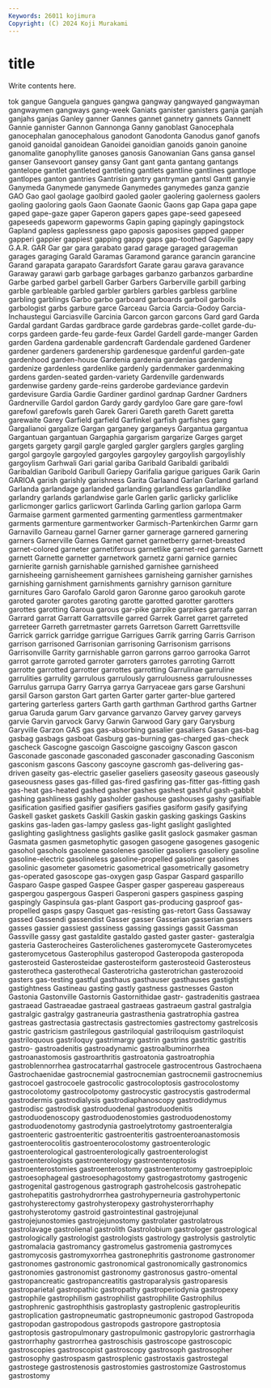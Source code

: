 ```yaml
---
Keywords: 26011 kojimura
Copyright: (C) 2024 Koji Murakami
---
```


# title

Write contents here.



tok gangue Ganguela gangues gangwa gangway gangwayed gangwayman gangwaymen gangways
gang-week Ganiats ganister ganisters ganja ganjah ganjahs ganjas Ganley ganner
Gannes gannet gannetry gannets Gannett Gannie gannister Gannon Gannonga Ganny
ganoblast Ganocephala ganocephalan ganocephalous ganodont Ganodonta Ganodus ganof ganofs ganoid
ganoidal ganoidean Ganoidei ganoidian ganoids ganoin ganoine ganomalite ganophyllite ganoses
ganosis Ganowanian Gans gansa gansel ganser Gansevoort gansey gansy Gant
gant ganta gantang gantangs gantelope gantlet gantleted gantleting gantlets gantline
gantlines gantlope gantlopes ganton gantries Gantrisin gantry gantryman gantsl Gantt
ganyie Ganymeda Ganymede ganymede Ganymedes ganymedes ganza ganzie GAO Gao
gaol gaolage gaolbird gaoled gaoler gaolering gaolerness gaolers gaoling gaoloring
gaols Gaon Gaonate Gaonic Gaons gap Gapa gapa gape gaped
gape-gaze gaper Gaperon gapers gapes gape-seed gapeseed gapeseeds gapeworm gapeworms
Gapin gaping gapingly gapingstock Gapland gapless gaplessness gapo gaposis gaposises
gapped gapper gapperi gappier gappiest gapping gappy gaps gap-toothed Gapville
gapy G.A.R. GAR Gar gar gara garabato garad garage garaged
garageman garages garaging Garald Garamas Garamond garance garancin garancine Garand
garapata garapato Garardsfort Garate garau garava garavance Garaway garawi garb
garbage garbages garbanzo garbanzos garbardine Garbe garbed garbel garbell Garber
Garbers Garberville garbill garbing garble garbleable garbled garbler garblers garbles
garbless garbline garbling garblings Garbo garbo garboard garboards garboil garboils
garbologist garbs garbure garce Garceau Garcia Garcia-Godoy Garcia-Inchaustegui Garciasville Garcinia
Garcon garcon garcons Gard gard Garda Gardal gardant Gardas gardbrace
garde gardebras garde-collet garde-du-corps gardeen garde-feu garde-feux Gardel Gardell garde-manger
Garden garden Gardena gardenable gardencraft Gardendale gardened Gardener gardener gardeners
gardenership gardenesque gardenful garden-gate gardenhood garden-house Gardenia gardenia gardenias gardening
gardenize gardenless gardenlike gardenly gardenmaker gardenmaking gardens garden-seated garden-variety Gardenville
gardenwards gardenwise gardeny garde-reins garderobe gardeviance gardevin gardevisure Gardia Gardie
Gardiner gardinol gardnap Gardner Gardners Gardnerville Gardol gardon Gardy gardy
gardyloo Gare gare gare-fowl garefowl garefowls gareh Garek Gareri Gareth
gareth Garett garetta garewaite Garey Garfield garfield Garfinkel garfish garfishes
garg Gargalianoi gargalize Gargan garganey garganeys Gargantua gargantua Gargantuan gargantuan
Gargaphia gargarism gargarize Garges garget gargets gargety gargil gargle gargled
gargler garglers gargles gargling gargol gargoyle gargoyled gargoyles gargoyley gargoylish
gargoylishly gargoylism Garhwali Gari garial gariba Garibald Garibaldi garibaldi Garibaldian
Garibold Garibull Gariepy Garifalia garigue garigues Garik Garin GARIOA garish
garishly garishness Garita Garlaand Garlan Garland garland Garlanda garlandage garlanded
garlanding garlandless garlandlike garlandry garlands garlandwise garle Garlen garlic garlicky
garliclike garlicmonger garlics garlicwort Garlinda Garling garlion garlopa Garm Garmaise
garment garmented garmenting garmentless garmentmaker garments garmenture garmentworker Garmisch-Partenkirchen Garmr
garn Garnavillo Garneau garnel Garner garner garnerage garnered garnering garners
Garnerville Garnes Garnet garnet garnetberry garnet-breasted garnet-colored garneter garnetiferous garnetlike
garnet-red garnets Garnett garnett Garnette garnetter garnetwork garnetz garni garnice
garniec garnierite garnish garnishable garnished garnishee garnisheed garnisheeing garnisheement garnishees
garnisheing garnisher garnishes garnishing garnishment garnishments garnishry garnison garniture garnitures
Garo Garofalo Garold garon Garonne garoo garookuh garote garoted garoter
garotes garoting garotte garotted garotter garotters garottes garotting Garoua garous
gar-pike garpike garpikes garrafa garran Garrard garrat Garratt Garrattsville garred
Garrek Garret garret garreted garreteer Garreth garretmaster garrets Garretson Garrett
Garrettsville Garrick garrick garridge garrigue Garrigues Garrik garring Garris Garrison
garrison garrisoned Garrisonian garrisoning Garrisonism garrisons Garrisonville Garrity garrnishable garron
garrons garroo garrooka Garrot garrot garrote garroted garroter garroters garrotes
garroting Garrott garrotte garrotted garrotter garrottes garrotting Garrulinae garruline garrulities
garrulity garrulous garrulously garrulousness garrulousnesses Garrulus garrupa Garry Garrya garrya
Garryaceae gars garse Garshuni garsil Garson garston Gart garten Garter
garter garter-blue gartered gartering garterless garters Garth garth garthman Garthrod
garths Gartner garua Garuda garum Garv garvance garvanzo Garvey garvey
garveys garvie Garvin garvock Garvy Garwin Garwood Gary gary Garysburg
Garyville Garzon GAS gas gas-absorbing gasalier gasaliers Gasan gas-bag gasbag
gasbags gasboat Gasburg gas-burning gas-charged gas-check gascheck Gascogne gascoign Gascoigne
gascoigny Gascon gascon Gasconade gasconade gasconaded gasconader gasconading Gasconism gasconism
gascons Gascony gascoyne gascromh gas-delivering gas-driven gaseity gas-electric gaselier gaseliers
gaseosity gaseous gaseously gaseousness gases gas-filled gas-fired gasfiring gas-fitter gas-fitting
gash gas-heat gas-heated gashed gasher gashes gashest gashful gash-gabbit gashing
gashliness gashly gasholder gashouse gashouses gashy gasifiable gasification gasified gasifier
gasifiers gasifies gasiform gasify gasifying Gaskell gasket gaskets Gaskill Gaskin
gaskin gasking gaskings Gaskins gaskins gas-laden gas-lampy gasless gas-light gaslight
gaslighted gaslighting gaslightness gaslights gaslike gaslit gaslock gasmaker gasman Gasmata
gasmen gasmetophytic gasogen gasogene gasogenes gasogenic gasohol gasohols gasolene gasolenes
gasolier gasoliers gasoliery gasoline gasoline-electric gasolineless gasoline-propelled gasoliner gasolines gasolinic
gasometer gasometric gasometrical gasometrically gasometry gas-operated gasoscope gas-oxygen gasp Gaspar
Gaspard gasparillo Gasparo Gaspe gasped Gaspee Gasper gasper gaspereau gaspereaus
gaspergou gaspergous Gasperi Gasperoni gaspers gaspiness gasping gaspingly Gaspinsula gas-plant
Gasport gas-producing gasproof gas-propelled gasps gaspy Gasquet gas-resisting gas-retort Gass
Gassaway gassed Gassendi gassendist Gasser gasser Gasserian gasserian gassers gasses
gassier gassiest gassiness gassing gassings gassit Gassman Gassville gassy gast
gastaldite gastaldo gasted gaster gaster- gasteralgia gasteria Gasterocheires Gasterolichenes gasteromycete
Gasteromycetes gasteromycetous Gasterophilus gasteropod Gasteropoda gasteropoda gasterosteid Gasterosteidae gasterosteiform gasterosteoid
Gasterosteus gasterotheca gasterothecal Gasterotricha gasterotrichan gasterozooid gasters gas-testing gastful gasthaus
gasthauser gasthauses gastight gastightness Gastineau gasting gastly gastness gastnesses Gaston
Gastonia Gastonville Gastornis Gastornithidae gastr- gastradenitis gastraea gastraead Gastraeadae gastraeal
gastraeas gastraeum gastral gastralgia gastralgic gastralgy gastraneuria gastrasthenia gastratrophia gastrea
gastreas gastrectasia gastrectasis gastrectomies gastrectomy gastrelcosis gastric gastricism gastrilegous gastriloquial
gastriloquism gastriloquist gastriloquous gastriloquy gastrimargy gastrin gastrins gastritic gastritis gastro-
gastroadenitis gastroadynamic gastroalbuminorrhea gastroanastomosis gastroarthritis gastroatonia gastroatrophia gastroblennorrhea gastrocatarrhal gastrocele
gastrocentrous Gastrochaena Gastrochaenidae gastrocnemial gastrocnemian gastrocnemii gastrocnemius gastrocoel gastrocoele gastrocolic
gastrocoloptosis gastrocolostomy gastrocolotomy gastrocolpotomy gastrocystic gastrocystis gastrodermal gastrodermis gastrodialysis gastrodiaphanoscopy
gastrodidymus gastrodisc gastrodisk gastroduodenal gastroduodenitis gastroduodenoscopy gastroduodenostomies gastroduodenostomy gastroduodenotomy gastrodynia
gastroelytrotomy gastroenteralgia gastroenteric gastroenteritic gastroenteritis gastroenteroanastomosis gastroenterocolitis gastroenterocolostomy gastroenterologic gastroenterological
gastroenterologically gastroenterologist gastroenterologists gastroenterology gastroenteroptosis gastroenterostomies gastroenterostomy gastroenterotomy gastroepiploic gastroesophageal
gastroesophagostomy gastrogastrotomy gastrogenic gastrogenital gastrogenous gastrograph gastrohelcosis gastrohepatic gastrohepatitis gastrohydrorrhea
gastrohyperneuria gastrohypertonic gastrohysterectomy gastrohysteropexy gastrohysterorrhaphy gastrohysterotomy gastroid gastrointestinal gastrojejunal gastrojejunostomies
gastrojejunostomy gastrolater gastrolatrous gastrolavage gastrolienal gastrolith Gastrolobium gastrologer gastrological gastrologically
gastrologist gastrologists gastrology gastrolysis gastrolytic gastromalacia gastromancy gastromelus gastromenia gastromyces
gastromycosis gastromyxorrhea gastronephritis gastronome gastronomer gastronomes gastronomic gastronomical gastronomically gastronomics
gastronomies gastronomist gastronomy gastronosus gastro-omental gastropancreatic gastropancreatitis gastroparalysis gastroparesis gastroparietal
gastropathic gastropathy gastroperiodynia gastropexy gastrophile gastrophilism gastrophilist gastrophilite Gastrophilus gastrophrenic
gastrophthisis gastroplasty gastroplenic gastropleuritis gastroplication gastropneumatic gastropneumonic gastropod Gastropoda gastropodan
gastropodous gastropods gastropore gastroptosia gastroptosis gastropulmonary gastropulmonic gastropyloric gastrorrhagia gastrorrhaphy
gastrorrhea gastroschisis gastroscope gastroscopic gastroscopies gastroscopist gastroscopy gastrosoph gastrosopher gastrosophy
gastrospasm gastrosplenic gastrostaxis gastrostegal gastrostege gastrostenosis gastrostomies gastrostomize Gastrostomus gastrostomy

